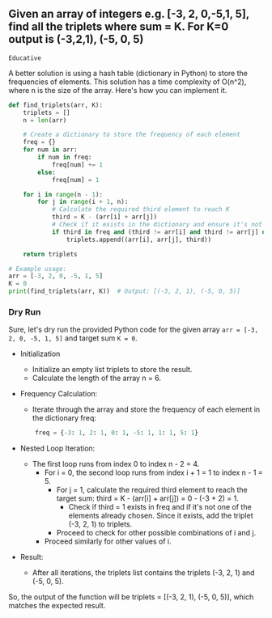 ##  Given an array of integers e.g. [-3, 2, 0,-5,1, 5], find all the triplets where sum = K. For K=0 output is (-3,2,1), (-5, 0, 5)
`Educative`

A better solution is using a hash table (dictionary in Python) to store the frequencies of elements. This solution has a time complexity of O(n^2), where n is the size of the array. Here's how you can implement it.

```python
def find_triplets(arr, K):
    triplets = []
    n = len(arr)

    # Create a dictionary to store the frequency of each element
    freq = {}
    for num in arr:
        if num in freq:
            freq[num] += 1
        else:
            freq[num] = 1

    for i in range(n - 1):
        for j in range(i + 1, n):
            # Calculate the required third element to reach K
            third = K - (arr[i] + arr[j])
            # Check if it exists in the dictionary and ensure it's not one of the elements already chosen
            if third in freq and (third != arr[i] and third != arr[j] or freq[third] > 1):
                triplets.append((arr[i], arr[j], third))

    return triplets

# Example usage:
arr = [-3, 2, 0, -5, 1, 5]
K = 0
print(find_triplets(arr, K))  # Output: [(-3, 2, 1), (-5, 0, 5)]
```

### Dry Run

Sure, let's dry run the provided Python code for the given array `arr = [-3, 2, 0, -5, 1, 5]` and target sum `K = 0`.
- Initialization
    - Initialize an empty list triplets to store the result.
    - Calculate the length of the array n = 6.

- Frequency Calculation:
    - Iterate through the array and store the frequency of each element in the dictionary freq:
    ```python
        freq = {-3: 1, 2: 1, 0: 1, -5: 1, 1: 1, 5: 1}
    ```

- Nested Loop Iteration:

    - The first loop runs from index 0 to index n - 2 = 4.
        - For i = 0, the second loop runs from index i + 1 = 1 to index n - 1 = 5.
            - For j = 1, calculate the required third element to reach the target sum: third = K - (arr[i] + arr[j]) = 0 - (-3 + 2) = 1.
                - Check if third = 1 exists in freq and if it's not one of the elements already chosen. Since it exists, add the triplet (-3, 2, 1) to triplets.
            - Proceed to check for other possible combinations of i and j.
        - Proceed similarly for other values of i.

- Result:
    - After all iterations, the triplets list contains the triplets (-3, 2, 1) and (-5, 0, 5).
    
So, the output of the function will be triplets = [(-3, 2, 1), (-5, 0, 5)], which matches the expected result.